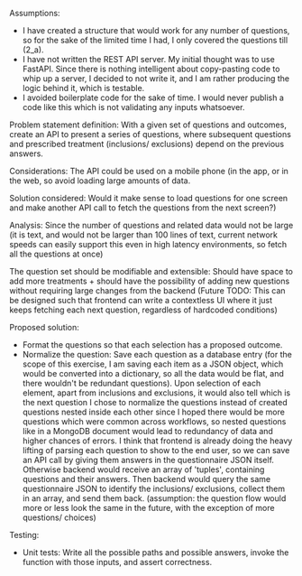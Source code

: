 Assumptions:
- I have created a structure that would work for any number of questions, so for the sake of the limited time I had, I only covered the questions till (2_a).
- I have not written the REST API server. My initial thought was to use FastAPI. Since there is nothing intelligent about copy-pasting code to whip up a server, I decided to not write it, and I am rather producing the logic behind it, which is testable.
- I avoided boilerplate code for the sake of time. I would never publish a code like this which is not validating any inputs whatsoever.

Problem statement definition:
	With a given set of questions and outcomes, create an API to present a series of questions, where subsequent questions and prescribed treatment (inclusions/ exclusions) depend on the previous answers.

Considerations:
The API could be used on a mobile phone (in the app, or in the web, so avoid loading large amounts of data. 

Solution considered: Would it make sense to load questions for one screen and make another API call to fetch the questions from the next screen?)

Analysis: Since the number of questions and related data would not be large (it is text, and would not be larger than 100 lines of text, current network speeds can easily support this even in high latency environments, so fetch all the questions at once)

The question set should be modifiable and extensible: Should have space to add more treatments + should have the possibility of adding new questions without requiring large changes from the backend (Future TODO: This can be designed such that frontend can write a contextless UI where it just keeps fetching each next question, regardless of hardcoded conditions)

Proposed solution:
- Format the questions so that each selection has a proposed outcome.
- Normalize the question: Save each question as a database entry (for the scope of this exercise, I am saving each item as a JSON object, which would be converted into a dictionary, so all the data would be flat, and there wouldn't be redundant questions). Upon selection of each element, apart from inclusions and exclusions, it would also tell which is the next question
I chose to normalize the questions instead of created questions nested inside each other since I hoped there would be more questions which were common across workflows, so nested questions like in a MongoDB document would lead to redundancy of data and higher chances of errors.
I think that frontend is already doing the heavy lifting of parsing each question to show to the end user, so we can save an API call by giving them answers in the questionnaire JSON itself. Otherwise backend would receive an array of 'tuples', containing questions and their answers. Then backend would query the same questionnaire JSON to identify the inclusions/ exclusions, collect them in an array, and send them back.
(assumption: the question flow would more or less look the same in the future, with the exception of more questions/ choices)


Testing:
- Unit tests: Write all the possible paths and possible answers, invoke the function with those inputs, and assert correctness.
